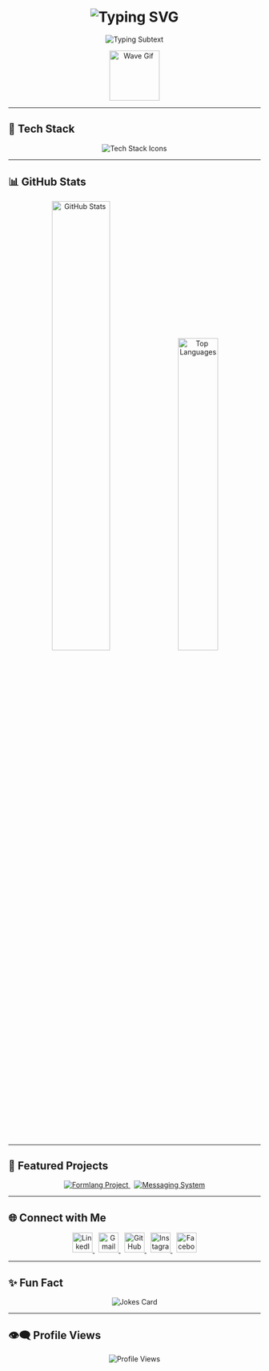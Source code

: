 <h1 align="center">
  <img src="https://readme-typing-svg.demolab.com?font=Fira+Code&size=30&pause=1000&color=00F7FF&center=true&vCenter=true&width=435&lines=Hi+I'm+Vidath+Theekshana;CS+Undergraduate+@+SLIIT;Passionate+Web+Developer" alt="Typing SVG" />
</h1>

<p align="center">
  <img src="https://readme-typing-svg.demolab.com?font=Fira+Code&duration=3000&pause=1000&color=00F7FF&center=true&vCenter=true&width=435&lines=Full-Stack+Developer;Open+Source+Contributor;Spring+Boot+Learner" alt="Typing Subtext" />
</p>

<p align="center">
  <img src="https://user-images.githubusercontent.com/18350557/176309783-0785949b-9127-417c-8b55-ab5a4333674e.gif" width="100px" alt="Wave Gif" />
</p>

---

## 🚀 Tech Stack

<p align="center">
  <img src="https://skillicons.dev/icons?i=python,js,ts,react,nextjs,nodejs,spring,mongodb,java,c,cpp,cs,mysql,html,css,figma,linux,postman,git,github&perline=8&theme=dark" alt="Tech Stack Icons" />
</p>

---

## 📊 GitHub Stats

<p align="center">
  <img src="https://github-readme-stats.vercel.app/api?username=VidathTheekshana&show_icons=true&theme=tokyonight&hide_border=true&count_private=true&include_all_commits=true" width="48%" alt="GitHub Stats" />
  &nbsp;
  <img src="https://github-readme-stats.vercel.app/api/top-langs/?username=VidathTheekshana&layout=compact&theme=tokyonight&hide_border=true" width="40%" alt="Top Languages" />
</p>

---

## 🌟 Featured Projects

<p align="center">
  <a href="https://github.com/VidathTheekshana/Formlang-with-LEX-YACC">
    <img src="https://github-readme-stats.vercel.app/api/pin/?username=VidathTheekshana&repo=Formlang-with-LEX-YACC&theme=radical" alt="Formlang Project" />
  </a>
  &nbsp;
  <a href="https://github.com/VidathTheekshana/Distributed-Messaging-System">
    <img src="https://github-readme-stats.vercel.app/api/pin/?username=VidathTheekshana&repo=Distributed-Messaging-System&theme=radical" alt="Messaging System" />
  </a>
</p>

---

## 🌐 Connect with Me

<p align="center">
  <a href="https://linkedin.com/in/vidath-theekshana" title="LinkedIn">
    <img src="https://img.icons8.com/color/linkedin.png" width="40" alt="LinkedIn"/>
  </a>
  &nbsp;
  <a href="mailto:vidaththeekshana@gmail.com" title="Gmail">
    <img src="https://img.icons8.com/color/48/gmail-new.png" width="40" alt="Gmail"/>
  </a>
  &nbsp;
  <a href="https://github.com/VidathTheekshana" title="GitHub">
    <img src="https://img.icons8.com/nolan/64/github.png" width="40" alt="GitHub"/>
  </a>
  &nbsp;
  <a href="https://www.instagram.com/vidath._.t" title="Instagram">
    <img src="https://img.icons8.com/fluency/48/instagram-new.png" width="40" alt="Instagram"/>
  </a>
  &nbsp;
  <a href="https://www.facebook.com/vidath.2003" title="Facebook">
    <img src="https://img.icons8.com/color/48/facebook-new.png" width="40" alt="Facebook"/>
  </a>
</p>




---

## ✨ Fun Fact

<p align="center">
  <img src="https://readme-jokes.vercel.app/api?theme=radical&hideBorder" alt="Jokes Card" />
</p>

---

## 👁️‍🗨️ Profile Views

<p align="center">
  <img src="https://komarev.com/ghpvc/?username=IT23398184&label=Profile%20Views&color=0e75b6&style=flat-square" alt="Profile Views" />
</p>
